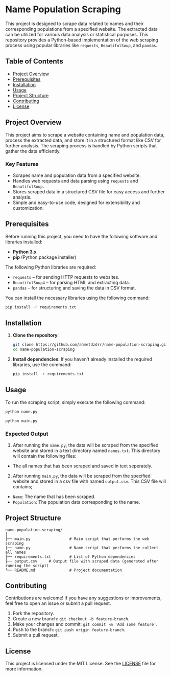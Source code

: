# Name Population Scraping

This project is designed to scrape data related to names and their corresponding populations from a specified website. The extracted data can be utilized for various data analysis or statistical purposes. This repository provides a Python-based implementation of the web scraping process using popular libraries like `requests`, `BeautifulSoup`, and `pandas`.

## Table of Contents
- [Project Overview](#project-overview)
- [Prerequisites](#prerequisites)
- [Installation](#installation)
- [Usage](#usage)
- [Project Structure](#project-structure)
- [Contributing](#contributing)
- [License](#license)

## Project Overview
This project aims to scrape a website containing name and population data, process the extracted data, and store it in a structured format like CSV for further analysis. The scraping process is handled by Python scripts that gather the data efficiently.

### Key Features
- Scrapes name and population data from a specified website.
- Handles web requests and data parsing using `requests` and `BeautifulSoup`.
- Stores scraped data in a structured CSV file for easy access and further analysis.
- Simple and easy-to-use code, designed for extensibility and customization.

## Prerequisites
Before running this project, you need to have the following software and libraries installed:

- **Python 3.x**
- **pip** (Python package installer)

The following Python libraries are required:
- `requests` – for sending HTTP requests to websites.
- `BeautifulSoup4` – for parsing HTML and extracting data.
- `pandas` – for structuring and saving the data in CSV format.

You can install the necessary libraries using the following command:

```bash
pip install -r requirements.txt
```

## Installation

1. **Clone the repository**:
    ```bash
    git clone https://github.com/ahmetdzdrr/name-population-scraping.git
    cd name-population-scraping
    ```

2. **Install dependencies**:
    If you haven't already installed the required libraries, use the command:
    ```bash
    pip install -r requirements.txt
    ```

## Usage

To run the scraping script, simply execute the following command:

```bash
python name.py
```

```bash
python main.py
```

### Expected Output
1. After running the `name.py`, the data will be scraped from the specified website and stored in a text directory named `names.txt`. This directory will contain the following files:
- The all names that has been scraped and saved in text seperately.

2. After running `main.py`, the data will be scraped from the specified website and stored in a csv file with named `output.csv`. This CSV file will contains;
- `Name`: The name that has been scraped.
- `Population`: The population data corresponding to the name.

## Project Structure

```
name-population-scraping/
│
├── main.py                 # Main script that performs the web scraping
├── name.py                 # Name script that performs the collect all names
├── requirements.txt        # List of Python dependencies
├── output.csv     # Output file with scraped data (generated after running the script)
└── README.md               # Project documentation
```

## Contributing

Contributions are welcome! If you have any suggestions or improvements, feel free to open an issue or submit a pull request.

1. Fork the repository.
2. Create a new branch: `git checkout -b feature-branch`.
3. Make your changes and commit: `git commit -m 'Add some feature'`.
4. Push to the branch: `git push origin feature-branch`.
5. Submit a pull request.

## License

This project is licensed under the MIT License. See the [LICENSE](LICENSE) file for more information.